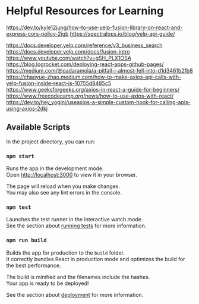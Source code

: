 # Helpful Resources for Learning
https://dev.to/kyle12jung/how-to-use-yelp-fusion-library-on-react-and-express-cors-policy-2igb
https://spectralops.io/blog/yelp-api-guide/


https://docs.developer.yelp.com/reference/v3_business_search
https://docs.developer.yelp.com/docs/fusion-intro
https://www.youtube.com/watch?v=gSH_PLX1OSA
https://blog.logrocket.com/deploying-react-apps-github-pages/
https://medium.com/@oadaramola/a-pitfall-i-almost-fell-into-d1d3461b2fb8
https://chaoyue-zhao.medium.com/how-to-make-axios-api-calls-with-yelp-fusion-inside-react-js-10755d8485c5
https://www.geeksforgeeks.org/axios-in-react-a-guide-for-beginners/
https://www.freecodecamp.org/news/how-to-use-axios-with-react/
https://dev.to/hey_yogini/useaxios-a-simple-custom-hook-for-calling-apis-using-axios-2dkj
## Available Scripts

In the project directory, you can run:

### `npm start`

Runs the app in the development mode.\
Open [http://localhost:3000](http://localhost:3000) to view it in your browser.

The page will reload when you make changes.\
You may also see any lint errors in the console.

### `npm test`

Launches the test runner in the interactive watch mode.\
See the section about [running tests](https://facebook.github.io/create-react-app/docs/running-tests) for more information.

### `npm run build`

Builds the app for production to the `build` folder.\
It correctly bundles React in production mode and optimizes the build for the best performance.

The build is minified and the filenames include the hashes.\
Your app is ready to be deployed!

See the section about [deployment](https://facebook.github.io/create-react-app/docs/deployment) for more information.

